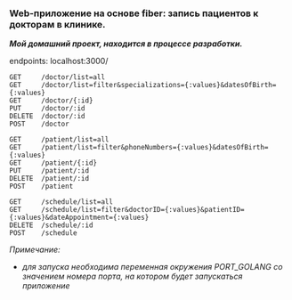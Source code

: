 ### Web-приложение на основе fiber: запись пациентов к докторам в клинике.

***Мой домашний проект, находится в процессе разработки.***

endpoints:
localhost:3000/

    GET     /doctor/list=all
    GET     /doctor/list=filter&specializations={:values}&datesOfBirth={:values}
    GET     /doctor/{:id}
    PUT     /doctor/:id
    DELETE  /doctor/:id
    POST    /doctor

    GET     /patient/list=all
    GET     /patient/list=filter&phoneNumbers={:values}&datesOfBirth={:values}
    GET     /patient/{:id}
    PUT     /patient/:id
    DELETE  /patient/:id
    POST    /patient

    GET     /schedule/list=all
    GET     /schedule/list=filter&doctorID={:values}&patientID={:values}&dateAppointment={:values}
    DELETE  /schedule/:id
    POST    /schedule


_Примечание:_
* _для запуска необходима переменная окружения PORT_GOLANG со значением номера порта, на котором будет запускаться приложение_
